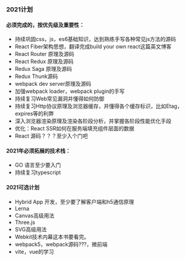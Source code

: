 ### 2021计划
#### 必须完成的，按优先级及重要性：
- 持续巩固css，js，es6基础知识，达到熟练手写各种常见js方法的源码
- React Fiber架构思想，翻译完成build your own react这篇英文博客
- React Router 原理及源码
- React Redux 原理及源码
- Redux Saga 原理及源码
- Redux Thunk源码
- webpack dev server原理及源码
- 加强webpack loader，webpack plugin的手写
- 持续复习Web常见漏洞并懂得如何防御
- 持续复习Http协议原理及浏览器缓存，并懂得各个缓存标识，比如Etag，expires等的利弊
- 深入浏览器渲染原理及渲染各阶段分析，并掌握各阶段性能优化手段
- 优化：React SSR如何在服务端填充组件层面的数据
- React 源码？？？至少入个门吧

#### 2021年必须拓展的技术栈：
- GO 语言至少要入门
- 持续复习typescript

#### 2021可选计划
- Hybrid App 开发，至少要了解客户端和h5通信原理
- Lerna
- Canvas高级用法
- Three.js
- SVG高级用法
- Webkit技术内幕这本书要看完。
- webpack5，webpack源码???，微前端
- vite，vue的学习
